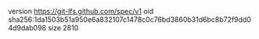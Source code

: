 version https://git-lfs.github.com/spec/v1
oid sha256:1da1503b51a950e6a832107c1478c0c76bd3860b31d6bc8b72f9dd04d9dab098
size 2810
